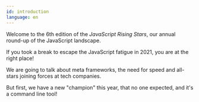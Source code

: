 ```yaml
---
id: introduction
language: en
---
```


Welcome to the 6th edition of the _JavaScript Rising Stars_, our annual round-up of the JavaScript landscape.

If you took a break to escape the JavaScript fatigue in 2021, you are at the right place!

We are going to talk about meta frameworks, the need for speed and all-stars joining forces at tech companies.

But first, we have a new "champion" this year, that no one expected, and it's a command line tool!
